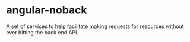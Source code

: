 angular-noback
==============

A set of services to help facilitate making requests for resources without ever hitting the back end API.
